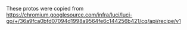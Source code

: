 These protos were copied from
https://chromium.googlesource.com/infra/luci/luci-go/+/36a9fca0bfd07094d1998a9564fe6c144256b421/cq/api/recipe/v1
